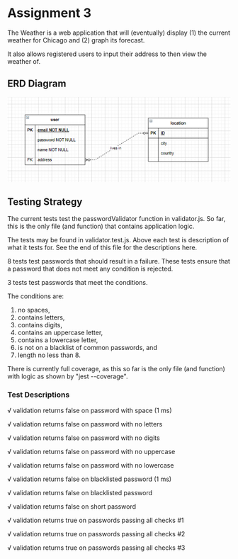 # Assignment 3

The Weather is a web application that will (eventually) display (1) the current weather for Chicago and (2) graph its forecast.

It also allows registered users to input their address to then view the weather of.

## ERD Diagram

![ERD diagram](./erd.png)

## Testing Strategy

The current tests test the passwordValidator function in validator.js. So far, this is the only file (and function) that contains application logic.

The tests may be found in validator.test.js. Above each test is description of what it tests for. See the end of this file for the descriptions here.

8 tests test passwords that should result in a failure. These tests ensure that a password that does not meet any condition is rejected.

3 tests test passwords that meet the conditions.

The conditions are:

1. no spaces,
2. contains letters,
3. contains digits,
4. contains an uppercase letter,
5. contains a lowercase letter,
6. is not on a blacklist of common passwords, and
7. length no less than 8.

There is currently full coverage, as this so far is the only file (and function) with logic as shown by "jest --coverage".

### Test Descriptions

√ validation returns false on password with space (1 ms)

√ validation returns false on password with no letters

√ validation returns false on password with no digits

√ validation returns false on password with no uppercase

√ validation returns false on password with no lowercase

√ validation returns false on blacklisted password (1 ms)

√ validation returns false on blacklisted password

√ validation returns false on short password

√ validation returns true on passwords passing all checks #1

√ validation returns true on passwords passing all checks #2

√ validation returns true on passwords passing all checks #3
